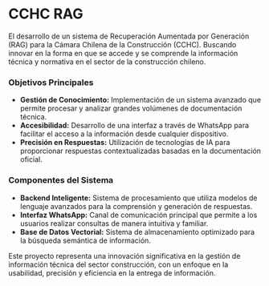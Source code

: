 # CCHC RAG
El desarrollo de un sistema de Recuperación Aumentada por Generación (RAG) para la Cámara Chilena de la Construcción (CCHC). Buscando innovar en la forma en que se accede y se comprende la información técnica y normativa en el sector de la construcción chileno.

### Objetivos Principales

- **Gestión de Conocimiento:** Implementación de un sistema avanzado que permite procesar y analizar grandes volúmenes de documentación técnica.
- **Accesibilidad:** Desarrollo de una interfaz a través de WhatsApp para facilitar el acceso a la información desde cualquier dispositivo.
- **Precisión en Respuestas:** Utilización de tecnologías de IA para proporcionar respuestas contextualizadas basadas en la documentación oficial.

### Componentes del Sistema

- **Backend Inteligente:** Sistema de procesamiento que utiliza modelos de lenguaje avanzados para la comprensión y generación de respuestas.
- **Interfaz WhatsApp:** Canal de comunicación principal que permite a los usuarios realizar consultas de manera intuitiva y familiar.
- **Base de Datos Vectorial:** Sistema de almacenamiento optimizado para la búsqueda semántica de información.

Este proyecto representa una innovación significativa en la gestión de información técnica del sector construcción, con un enfoque en la usabilidad, precisión y eficiencia en la entrega de información.
 